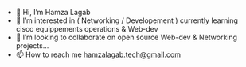 - 👋 Hi, I’m Hamza Lagab
- 👀 I’m interested in ( Networking / Developement ) currently learning cisco equippements operations & Web-dev
- 💞️ I’m looking to collaborate on open source Web-dev & Networking projects...
- 📫 How to reach me hamzalagab.tech@gmail.com

<!---
cunbex/cunbex is a ✨ special ✨ repository because its `README.md` (this file) appears on your GitHub profile.
You can click the Preview link to take a look at your changes.
--->
